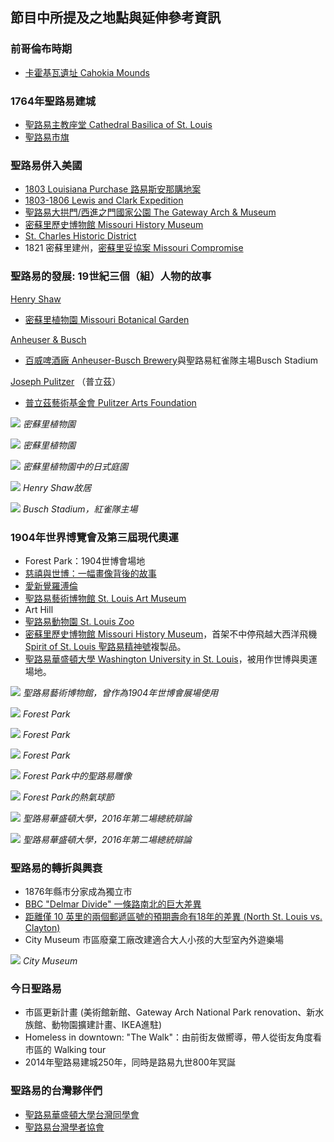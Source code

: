 ---
---
## 節目中所提及之地點與延伸參考資訊

### 前哥倫布時期

* [卡霍基瓦遺址 Cahokia Mounds](https://cahokiamounds.org/)

### 1764年聖路易建城

* [聖路易主教座堂 Cathedral Basilica of St. Louis](https://cathedralstl.org/)
* [聖路易市旗](https://en.wikipedia.org/wiki/Flag_of_St._Louis)

### 聖路易併入美國

* [1803 Louisiana Purchase 路易斯安那購地案](https://en.wikipedia.org/wiki/Louisiana_Purchase)
* [1803-1806 Lewis and Clark Expedition](https://en.wikipedia.org/wiki/Lewis_and_Clark_Expedition)
* [聖路易大拱門/西進之門國家公園 The Gateway Arch & Museum](https://www.nps.gov/jeff/index.htm)
* [密蘇里歷史博物館 Missouri History Museum](https://mohistory.org/society)
* [St. Charles Historic District](https://www.discoverstcharles.com/)
* 1821 密蘇里建州，[密蘇里妥協案 Missouri Compromise](https://www.history.com/topics/abolitionist-movement/missouri-compromise)

### 聖路易的發展: 19世紀三個（組）人物的故事

[Henry Shaw](https://en.wikipedia.org/wiki/Henry_Shaw_(philanthropist))

* [密蘇里植物園 Missouri Botanical Garden](https://www.missouribotanicalgarden.org/)

[Anheuser & Busch](https://en.wikipedia.org/wiki/Anheuser-Busch)

* [百威啤酒廠 Anheuser-Busch Brewery](https://www.budweisertours.com/)與聖路易紅雀隊主場Busch Stadium

[Joseph Pulitzer](https://en.wikipedia.org/wiki/Joseph_Pulitzer) （普立茲）

* [普立茲藝術基金會 Pulitzer Arts Foundation](https://pulitzerarts.org/)

![](https://imgur.com/ujyK5kC.jpg)
*密蘇里植物園*

![](https://imgur.com/MKkpobu.jpg)
*密蘇里植物園*

![](https://imgur.com/79a0loU.jpg)
*密蘇里植物園中的日式庭園*

![](https://imgur.com/H8bOiBh.jpg)
*Henry Shaw故居*

![](https://imgur.com/SuGaGIg.jpg)
*Busch Stadium，紅雀隊主場*

### 1904年世界博覽會及第三屆現代奧運

* Forest Park：1904世博會場地
* [慈禧與世博：一幅畫像背後的故事](https://www.mjib.gov.tw/FileUploads/eBooks/c78d418c90a348d7a943714f232826a7/Section_file/512c3471166c47ee80b7f4e685e60051.pdf)
* [愛新覺羅溥倫](https://factpedia.org/index.php?title=%E6%BA%A5%E4%BC%A6&variant=zh-hant)
* [聖路易藝術博物館 St. Louis Art Museum](https://www.slam.org/)
* Art Hill
* [聖路易動物園 St. Louis Zoo](https://www.stlzoo.org)
* [密蘇里歷史博物館 Missouri History Museum](https://mohistory.org/society)，首架不中停飛越大西洋飛機 [Spirit of St. Louis 聖路易精神號](https://en.wikipedia.org/wiki/Charles_Lindbergh)複製品。
* [聖路易華盛頓大學 Washington University in St. Louis](https://wustl.edu/)，被用作世博與奧運場地。

![](https://imgur.com/DE4gYZU.jpg)
*聖路易藝術博物館，曾作為1904年世博會展場使用*

![](https://imgur.com/VGdHact.jpg)
*Forest Park*

![](https://imgur.com/oERqZwa.jpg)
*Forest Park*

![](https://imgur.com/toOsMzC.jpg)
*Forest Park*

![](https://imgur.com/bKegm4R.jpg)
*Forest Park中的聖路易雕像*

![](https://imgur.com/oikg8jJ.jpg)
*Forest Park的熱氣球節*

![](https://imgur.com/yc4ZNSi.jpg)
*聖路易華盛頓大學，2016年第二場總統辯論*

![](https://imgur.com/Si2uHdO.jpg)
*聖路易華盛頓大學，2016年第二場總統辯論*

### 聖路易的轉折與興衰

* 1876年縣市分家成為獨立市
* [BBC "Delmar Divide" 一條路南北的巨大差異](https://www.bbc.com/news/av/magazine-17361995)
* [距離僅 10 英里的兩個郵遞區號的預期壽命有18年的差異 (North St. Louis vs. Clayton)](https://fox2now.com/news/life-expectancy-gap-18-year-difference-between-these-two-zip-codes/)
* City Museum 市區廢棄工廠改建適合大人小孩的大型室內外遊樂場

![](https://imgur.com/veRWjV5.jpg)
*City Museum*

### 今日聖路易

* 市區更新計畫 (美術館新館、Gateway Arch National Park renovation、新水族館、動物園擴建計畫、IKEA進駐)
* Homeless in downtown: "The Walk"：由前街友做嚮導，帶人從街友角度看市區的 Walking tour
* 2014年聖路易建城250年，同時是路易九世800年冥誕

### 聖路易的台灣夥伴們

* [聖路易華盛頓大學台灣同學會](https://www.facebook.com/groups/WUSTLTGSA/)
* [聖路易台灣學者協會](https://www.facebook.com/TSASTL.org/)